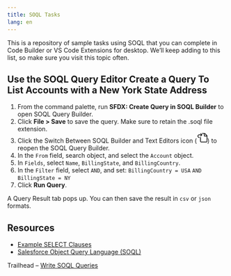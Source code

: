 ```yaml
---
title: SOQL Tasks
lang: en
---
```


This is a repository of sample tasks using SOQL that you can complete in Code Builder or VS Code Extensions for desktop. We’ll keep adding to this list, so make sure you visit this topic often. 


## Use the SOQL Query Editor Create a Query To List Accounts with a New York State Address

1. From the command palette, run **SFDX: Create Query in SOQL Builder** to open SOQL Query Builder.
2. Click **File > Save** to save the query. Make sure to retain the .soql file extension.
3. Click the Switch Between SOQL Builder and Text Editors icon (<img src="../../../images/go-to-file.svg">) to reopen the SOQL Query Builder.
4. In the `From` field, search object, and select the `Account` object.
5. In `Fields`, select `Name`, `BillingState`, and `BillingCountry`.
6. In the `Filter` field, select `AND`, and set:
    `BillingCountry = USA`
    `AND`
    `BillingState = NY`
7.   Click **Run Query**.

A Query Result tab pops up. You can then save the result in `csv` or `json` formats.


## Resources

- [Example SELECT Clauses](https://developer.salesforce.com/docs/atlas.en-us.236.0.soql_sosl.meta/soql_sosl/sforce_api_calls_soql_select_examples.htm)
- [Salesforce Object Query Language (SOQL)](https://developer.salesforce.com/docs/atlas.en-us.236.0.soql_sosl.meta/soql_sosl/sforce_api_calls_soql.htm)

Trailhead
 – [Write SOQL Queries](https://trailhead.salesforce.com/content/learn/modules/apex_database/apex_database_soql)
